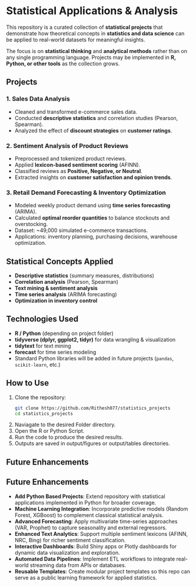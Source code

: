 # Statistical Applications & Analysis

This repository is a curated collection of **statistical projects** that demonstrate how theoretical concepts in **statistics and data science** can be applied to real-world datasets for meaningful insights.

The focus is on **statistical thinking** and **analytical methods** rather than on any single programming language. Projects may be implemented in **R, Python, or other tools** as the collection grows.

## Projects

### 1. Sales Data Analysis

- Cleaned and transformed e-commerce sales data.
- Conducted **descriptive statistics** and correlation studies (Pearson, Spearman).
- Analyzed the effect of **discount strategies** on **customer ratings**.

### 2. Sentiment Analysis of Product Reviews

- Preprocessed and tokenized product reviews.
- Applied **lexicon-based sentiment scoring** (AFINN).
- Classified reviews as **Positive, Negative, or Neutral**.
- Extracted insights on **customer satisfaction and opinion trends**.

### 3. Retail Demand Forecasting & Inventory Optimization

- Modeled weekly product demand using **time series forecasting** (ARIMA).
- Calculated **optimal reorder quantities** to balance stockouts and overstocking.
- Dataset: ~49,000 simulated e-commerce transactions.
- Applications: inventory planning, purchasing decisions, warehouse optimization.

## Statistical Concepts Applied

- **Descriptive statistics** (summary measures, distributions)
- **Correlation analysis** (Pearson, Spearman)
- **Text mining & sentiment analysis**
- **Time series analysis** (ARIMA forecasting)
- **Optimization in inventory control**

## Technologies Used

- **R / Python** (depending on project folder)
- **tidyverse (dplyr, ggplot2, tidyr)** for data wrangling & visualization
- **tidytext** for text mining
- **forecast** for time series modeling
- Standard Python libraries will be added in future projects (`pandas`, `scikit-learn`, etc.)

## How to Use

1. Clone the repository:
   ```bash
   git clone https://github.com/Rithesh077/statistics_projects
   cd statistics_projects
   ```
2. Naviagate to the desired Folder directory.
3. Open the R or Python Script.
4. Run the code to produce the desired results.
5. Outputs are saved in output/figures or output/tables directories.

## Future Enhancements

## Future Enhancements

- **Add Python Based Projects**: Extend repository with statistical applications implemented in Python for broader coverage.
- **Machine Learning Integration**: Incorporate predictive models (Random Forest, XGBoost) to complement classical statistical analysis.
- **Advanced Forecasting**: Apply multivariate time-series approaches (VAR, Prophet) to capture seasonality and external regressors.
- **Enhanced Text Analytics**: Support multiple sentiment lexicons (AFINN, NRC, Bing) for richer sentiment classification.
- **Interactive Dashboards**: Build Shiny apps or Plotly dashboards for dynamic data visualization and exploration.
- **Automated Data Pipelines**: Implement ETL workflows to integrate real-world streaming data from APIs or databases.
- **Reusable Templates**: Create modular project templates so this repo can serve as a public learning framework for applied statistics.
